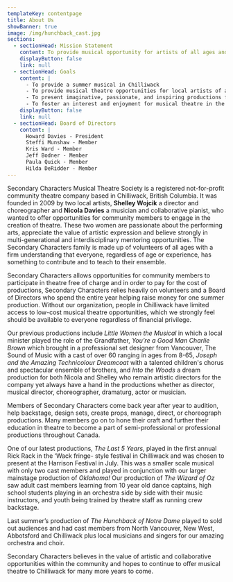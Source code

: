 ```yaml
---
templateKey: contentpage
title: About Us
showBanner: true
image: /img/hunchback_cast.jpg
sections:
  - sectionHead: Mission Statement
    content: To provide musical opportunity for artists of all ages and to present imaginative, passionate and inspiring musical theatre productions for the community.
    displayButton: false
    link: null
  - sectionHead: Goals
    content: |
      - To provide a summer musical in Chilliwack
      - To provide musical theatre opportunities for local artists of all ages as a complement to the youth programs that run during the school year
      - To present imaginative, passionate, and inspiring productions for the community
      - To foster an interest and enjoyment for musical theatre in the community
    displayButton: false
    link: null
  - sectionHead: Board of Directors
    content: |
      Howard Davies - President  
      Steffi Munshaw - Member  
      Kris Ward - Member  
      Jeff Bodner - Member  
      Paula Quick - Member  
      Hilda DeRidder - Member
---
```


Secondary Characters Musical Theatre Society is a registered not-for-profit community theatre company based in Chilliwack, British Columbia. It was founded in 2009 by two local artists, **Shelley Wojcik** a director and choreographer and **Nicola Davies** a musician and collaborative pianist, who wanted to offer opportunities for community members to engage in the creation of theatre. These two women are passionate about the performing arts, appreciate the value of artistic expression and believe strongly in multi-generational and interdisciplinary mentoring opportunities. The Secondary Characters family is made up of volunteers of all ages with a firm understanding that everyone, regardless of age or experience, has something to contribute and to teach to their ensemble.

Secondary Characters allows opportunities for community members to participate in theatre free of charge and in order to pay for the cost of productions, Secondary Characters relies heavily on volunteers and a Board of Directors who spend the entire year helping raise money for one summer production. Without our organization, people in Chilliwack have limited access to low-cost musical theatre opportunities, which we strongly feel should be available to everyone regardless of financial privilege.

Our previous productions include _Little Women the Musical_ in which a local minister played the role of the Grandfather, _You’re a Good Man Charlie Brown_ which brought in a professional set designer from Vancouver, The Sound of Music with a cast of over 60 ranging in ages from 8-65, _Joseph and the Amazing Technicolour Dreamcoat_ with a talented children's chorus and spectacular ensemble of brothers, and _Into the Woods_ a dream production for both Nicola and Shelley who remain artistic directors for the company yet always have a hand in the productions whether as director, musical director, choreographer, dramaturg, actor or musician.

Members of Secondary Characters come back year after year to audition, help backstage, design sets, create props, manage, direct, or choreograph productions. Many members go on to hone their craft and further their education in theatre to become a part of semi-professional or professional productions throughout Canada.

One of our latest productions, _The Last 5 Years_, played in the first annual Rick Rack in the ‘Wack fringe- style festival in Chilliwack and was chosen to present at the Harrison Festival in July. This was a smaller scale musical with only two cast members and played in conjunction with our larger mainstage production of _Oklahoma!_ Our production of _The Wizard of Oz_ saw adult cast members learning from 10 year old dance captains, high school students playing in an orchestra side by side with their music instructors, and youth being trained by theatre staff as running crew backstage.

Last summer’s production of _The Hunchback of Notre Dame_ played to sold out audiences and had cast members from North Vancouver, New West, Abbotsford and Chilliwack plus local musicians and singers for our amazing orchestra and choir.

Secondary Characters believes in the value of artistic and collaborative opportunities within the community and hopes to continue to offer musical theatre to Chilliwack for many more years to come.
